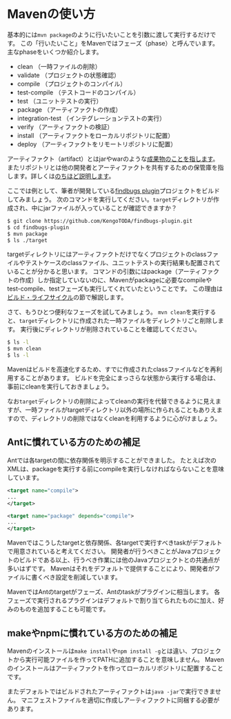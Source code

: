 # Mavenの使い方

基本的には`mvn package`のように行いたいことを引数に渡して実行するだけです。
この「行いたいこと」をMavenではフェーズ（phase）と呼んでいます。主なphaseをいくつか紹介します。

* clean （一時ファイルの削除）
* validate （プロジェクトの状態確認）
* compile （プロジェクトのコンパイル）
* test-compile （テストコードのコンパイル）
* test （ユニットテストの実行）
* package （アーティファクトの作成）
* integration-test （インテグレーションテストの実行）
* verify （アーティファクトの検証）
* install （アーティファクトをローカルリポジトリに配置）
* deploy （アーティファクトをリモートリポジトリに配置）

アーティファクト（artifact）とはjarやwarのような[成果物のことを指します][1]。
またリポジトリとは他の開発者とアーティファクトを共有するための保管庫を指します。詳しくは[のちほど説明します](./maven-repository.md)。

ここでは例として、筆者が開発している[findbugs plugin](https://github.com/KengoTODA/findbugs-plugin)プロジェクトをビルドしてみましょう。
次のコマンドを実行してください。`target`ディレクトリが作成され、中にjarファイルが入っていることが確認できますか？

```zsh
$ git clone https://github.com/KengoTODA/findbugs-plugin.git
$ cd findbugs-plugin
$ mvn package
$ ls ./target
```

targetディレクトリにはアーティファクトだけでなくプロジェクトのclassファイルやテストケースのclassファイル、ユニットテストの実行結果も配置されていることが分かると思います。
コマンドの引数にはpackage（アーティファクトの作成）しか指定していないのに、Mavenがpackageに必要なcompileやtest-compile、testフェーズも実行してくれていたということです。
この理由は[ビルド・ライフサイクル](./build-lifecycle.md)の節で解説します。

さて、もうひとつ便利なフェーズを試してみましょう。
`mvn clean`を実行すると、`target`ディレクトリに作成された一時ファイルをディレクトリごと削除します。
実行後にディレクトリが削除されていることを確認してください。

```zsh
$ ls -l
$ mvn clean
$ ls -l
```

Mavenはビルドを高速化するため、すでに作成されたclassファイルなどを再利用することがあります。
ビルドを完全にまっさらな状態から実行する場合は、事前にcleanを実行しておきましょう。

なお`target`ディレクトリの削除によってcleanの実行を代替できるように見えますが、一時ファイルがtargetディレクトリ以外の場所に作られることもありえますので、ディレクトリの削除ではなくcleanを利用するように心がけましょう。

[1]: http://stackoverflow.com/questions/2487485/what-is-maven-artifact "What is Maven artifact?"

## Antに慣れている方のための補足

Antでは各targetの間に依存関係を明示することができました。
たとえば次のXMLは、packageを実行する前にcompileを実行しなければならないことを意味しています。

```xml
<target name="compile">
...
</target>

<target name="package" depends="compile">
...
</target>
```

Mavenではこうしたtargetと依存関係、各targetで実行すべきtaskがデフォルトで用意されていると考えてください。
開発者が行うべきことがJavaプロジェクトのビルドである以上、行うべき作業には他のJavaプロジェクトとの共通点が多いはずです。
Mavenはそれをデフォルトで提供することにより、開発者がファイルに書くべき設定を削減しています。

MavenではAntのtargetがフェーズ、Antのtaskがプラグインに相当します。
各フェーズで実行されるプラグインはデフォルトで割り当てられたものに加え、好みのものを追加することも可能です。

## makeやnpmに慣れている方のための補足

Mavenのインストールは`make install`や`npm install -g`とは違い、プロジェクトから実行可能ファイルを作ってPATHに追加することを意味しません。
Mavenのインストールはアーティファクトを作ってローカルリポジトリに配置することです。

またデフォルトではビルドされたアーティファクトは`java -jar`で実行できません。
マニフェストファイルを適切に作成しアーティファクトに同梱する必要があります。
